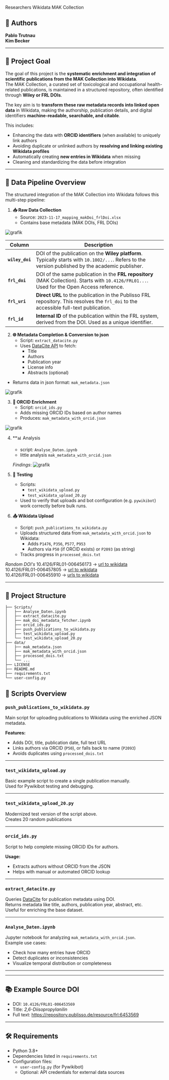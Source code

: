  Researchers Wikidata MAK Collection

## 👥 Authors  
**Pablo Trutnau**  
**Kim Becker**

---

## 🎯 Project Goal

The goal of this project is the **systematic enrichment and integration of scientific publications from the MAK Collection into Wikidata**.<br>
The MAK Collection, a curated set of toxicological and occupational health-related publications, is maintained in a structured repository, often identified through **Wiley or FRL DOIs**.  

The key aim is to **transform these raw metadata records into linked open data** in Wikidata, making the authorship, publication details, and digital identifiers **machine-readable, searchable, and citable**.

This includes:

- Enhancing the data with **ORCID identifiers** (when available) to uniquely link authors  
- Avoiding duplicate or unlinked authors by **resolving and linking existing Wikidata profiles**  
- Automatically creating **new entries in Wikidata** when missing  
- Cleaning and standardizing the data before integration  

---

## 🔄 Data Pipeline Overview

The structured integration of the MAK Collection into Wikidata follows this multi-step pipeline:

1. **📥 Raw Data Collection**
   - Source: `2023-11-17_mapping_makDoi_frlDoi.xlsx`
   - Contains base metadata (MAK DOIs, FRL DOIs)
  
 ![grafik](https://github.com/user-attachments/assets/c36d8d11-3557-430a-ba58-5ae91997334f)

 | Column       | Description                                                                                         |
|--------------|-----------------------------------------------------------------------------------------------------|
| **`wiley_doi`**  | DOI of the publication on the **Wiley platform**. Typically starts with `10.1002/...`. Refers to the version published by the academic publisher. |
| **`frl_doi`**    | DOI of the same publication in the **FRL repository** (MAK Collection). Starts with `10.4126/FRL01...`. Used for the Open Access reference. |
| **`frl_uri`**    | **Direct URL** to the publication in the Publisso FRL repository. This resolves the `frl_doi` to the accessible full-text publication. |
| **`frl_id`**     | **Internal ID** of the publication within the FRL system, derived from the DOI. Used as a unique identifier. |


  
2. **🌐 Metadata Completion & Conversion to json**
   - Script: `extract_datacite.py`
   - Uses [DataCite API](https://api.datacite.org/) to fetch:
     - Title
     - Authors
     - Publication year
     - License info
     - Abstracts (optional)
  - Returns data in json format: `mak_metadata.json`

![grafik](https://github.com/user-attachments/assets/69697874-5b59-44b9-b524-b0ab67a8b629)


3. **🧠 ORCID Enrichment**
   - Script: `orcid_ids.py`
   - Adds missing ORCID IDs based on author names
   - Produces: `mak_metadata_with_orcid.json`

![grafik](https://github.com/user-attachments/assets/59a954aa-c9f4-4a54-90ed-a9f523690282)

4. **📊 Analysis
   - script: `Analyse_Daten.ipynb`
   - little analysis `mak_metadata_with_orcid.json`

   *Findings*:
   ![grafik](https://github.com/user-attachments/assets/c863752b-4011-4208-bf2a-cc30549d6bb4)

   
6. **🧪 Testing**
   - Scripts:
     - `test_wikidata_upload.py`
     - `test_wikidata_upload_20.py`
   - Used to verify that uploads and bot configuration (e.g. `pywikibot`) work correctly before bulk runs.

7. **📤 Wikidata Upload**
   - Script: `push_publications_to_wikidata.py`
   - Uploads structured data from `mak_metadata_with_orcid.json` to Wikidata:
     - Adds `P1476`, `P356`, `P577`, `P953`
     - Authors via `P50` (if ORCID exists) or `P2093` (as string)
   - Tracks progress in `processed_dois.txt`

 *Random DOI's*
10.4126/FRL01-006456173 -> [url to wikidata](https://www.wikidata.org/wiki/Q134997925) <br>
10.4126/FRL01-006457805 -> [url to wikidata](https://www.wikidata.org/wiki/Q134999826) <br>
10.4126/FRL01-006455910 -> [urls to wikidata](https://www.wikidata.org/wiki/Q134997669)

---

## 📁 Project Structure
```
├── Scripts/
│   ├── Analyse_Daten.ipynb
│   ├── extract_datacite.py
│   ├── mak_doi_metadata_fetcher.ipynb
│   ├── orcid_ids.py
│   ├── push_publications_to_wikidata.py
│   ├── test_wikidata_upload.py
│   └── test_wikidata_upload_20.py
├── data/
│   ├── mak_metadata.json
│   ├── mak_metadata_with_orcid.json
│   ├── processed_dois.txt
│   └── ...
├── LICENSE
├── README.md
├── requirements.txt
└── user-config.py
```


## 🧪 Scripts Overview

### `push_publications_to_wikidata.py`
Main script for uploading publications to Wikidata using the enriched JSON metadata.

**Features:**
- Adds DOI, title, publication date, full text URL
- Links authors via ORCID (`P50`), or falls back to name (`P2093`)
- Avoids duplicates using `processed_dois.txt`

---

### `test_wikidata_upload.py`  
Basic example script to create a single publication manually.  
Used for Pywikibot testing and debugging.

---

### `test_wikidata_upload_20.py`  
Modernized test version of the script above.  
Creates 20 random publications

---

### `orcid_ids.py`  
Script to help complete missing ORCID IDs for authors.

**Usage:**
- Extracts authors without ORCID from the JSON
- Helps with manual or automated ORCID lookup

---

### `extract_datacite.py`  
Queries [DataCite](https://api.datacite.org/) for publication metadata using DOI.  
Returns metadata like title, authors, publication year, abstract, etc.  
Useful for enriching the base dataset.

---

### `Analyse_Daten.ipynb`  
Jupyter notebook for analyzing `mak_metadata_with_orcid.json`.  
Example use cases:
- Check how many entries have ORCID
- Detect duplicates or inconsistencies
- Visualize temporal distribution or completeness

---

---

## 📚 Example Source DOI

- DOI: `10.4126/FRL01-006453569`
- Title: *2,6-Diisopropylanilin*
- Full text: https://repository.publisso.de/resource/frl:6453569

---

## 🛠️ Requirements

- Python 3.8+
- Dependencies listed in `requirements.txt`
- Configuration files:
  - `user-config.py` (for Pywikibot)
  - Optional: API credentials for external data sources

